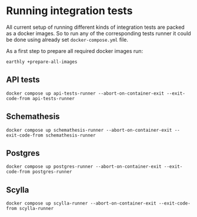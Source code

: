 # Running integration tests

All current setup of running different kinds of integration tests are packed as a docker images.
So to run any of the corresponding tests runner it could be done using already set `docker-compose.yml` file.

As a first step to prepare all required docker images run:

```shell
earthly +prepare-all-images
```

## API tests

```shell
docker compose up api-tests-runner --abort-on-container-exit --exit-code-from api-tests-runner
```

## Schemathesis

```shell
docker compose up schemathesis-runner --abort-on-container-exit --exit-code-from schemathesis-runner
```

## Postgres

```shell
docker compose up postgres-runner --abort-on-container-exit --exit-code-from postgres-runner
```

## Scylla

```shell
docker compose up scylla-runner --abort-on-container-exit --exit-code-from scylla-runner
```